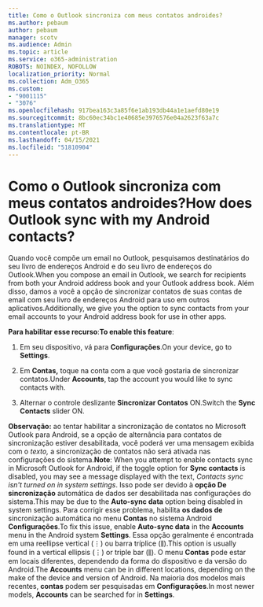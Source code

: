 ```yaml
---
title: Como o Outlook sincroniza com meus contatos androides?
ms.author: pebaum
author: pebaum
manager: scotv
ms.audience: Admin
ms.topic: article
ms.service: o365-administration
ROBOTS: NOINDEX, NOFOLLOW
localization_priority: Normal
ms.collection: Adm_O365
ms.custom:
- "9001115"
- "3076"
ms.openlocfilehash: 917bea163c3a85f6e1ab193db44a1e1aefd80e19
ms.sourcegitcommit: 8bc60ec34bc1e40685e3976576e04a2623f63a7c
ms.translationtype: MT
ms.contentlocale: pt-BR
ms.lasthandoff: 04/15/2021
ms.locfileid: "51810904"
---
```

# <a name="how-does-outlook-sync-with-my-android-contacts"></a><span data-ttu-id="90967-102">Como o Outlook sincroniza com meus contatos androides?</span><span class="sxs-lookup"><span data-stu-id="90967-102">How does Outlook sync with my Android contacts?</span></span>

<span data-ttu-id="90967-103">Quando você compõe um email no Outlook, pesquisamos destinatários do seu livro de endereços Android e do seu livro de endereços do Outlook.</span><span class="sxs-lookup"><span data-stu-id="90967-103">When you compose an email in Outlook, we search for recipients from both your Android address book and your Outlook address book.</span></span> <span data-ttu-id="90967-104">Além disso, damos a você a opção de sincronizar contatos de suas contas de email com seu livro de endereços Android para uso em outros aplicativos.</span><span class="sxs-lookup"><span data-stu-id="90967-104">Additionally, we give you the option to sync contacts from your email accounts to your Android address book for use in other apps.</span></span> 
 
<span data-ttu-id="90967-105">**Para habilitar esse recurso**:</span><span class="sxs-lookup"><span data-stu-id="90967-105">**To enable this feature**:</span></span>
 
1. <span data-ttu-id="90967-106">Em seu dispositivo, vá para **Configurações**.</span><span class="sxs-lookup"><span data-stu-id="90967-106">On your device, go to **Settings**.</span></span>

2. <span data-ttu-id="90967-107">Em **Contas,** toque na conta com a que você gostaria de sincronizar contatos.</span><span class="sxs-lookup"><span data-stu-id="90967-107">Under **Accounts**, tap the account you would like to sync contacts with.</span></span>

3. <span data-ttu-id="90967-108">Alternar o controle deslizante **Sincronizar Contatos** ON.</span><span class="sxs-lookup"><span data-stu-id="90967-108">Switch the **Sync Contacts** slider ON.</span></span>
 
<span data-ttu-id="90967-109">**Observação:** ao tentar habilitar a sincronização de contatos no  Microsoft Outlook para Android, se a opção de alternância para contatos de sincronização estiver desabilitada, você poderá ver uma mensagem exibida com o *texto,* a sincronização de contatos não será ativada nas configurações do sistema.</span><span class="sxs-lookup"><span data-stu-id="90967-109">**Note**: When you attempt to enable contacts sync in Microsoft Outlook for Android, if the toggle option for **Sync contacts** is disabled, you may see a message displayed with the text, *Contacts sync isn't turned on in system settings*.</span></span> <span data-ttu-id="90967-110">Isso pode ser devido à **opção De sincronização** automática de dados ser desabilitada nas configurações do sistema.</span><span class="sxs-lookup"><span data-stu-id="90967-110">This may be due to the **Auto-sync data** option being disabled in system settings.</span></span> <span data-ttu-id="90967-111">Para corrigir esse problema, habilita  **os dados de** sincronização automática no menu  **Contas** no sistema Android  **Configurações**.</span><span class="sxs-lookup"><span data-stu-id="90967-111">To fix this issue, enable  **Auto-sync data** in the  **Accounts** menu in the Android system  **Settings**.</span></span> <span data-ttu-id="90967-112">Essa opção geralmente é encontrada em uma reellipse vertical (⋮) ou barra tríplice (⫼).</span><span class="sxs-lookup"><span data-stu-id="90967-112">This option is usually found in a vertical ellipsis (⋮) or triple bar (⫼).</span></span> <span data-ttu-id="90967-113">O menu  **Contas** pode estar em locais diferentes, dependendo da forma do dispositivo e da versão do Android.</span><span class="sxs-lookup"><span data-stu-id="90967-113">The  **Accounts** menu can be in different locations, depending on the make of the device and version of Android.</span></span> <span data-ttu-id="90967-114">Na maioria dos modelos mais recentes, **contas** podem ser pesquisadas em **Configurações**.</span><span class="sxs-lookup"><span data-stu-id="90967-114">In most newer models, **Accounts** can be searched for in **Settings**.</span></span>